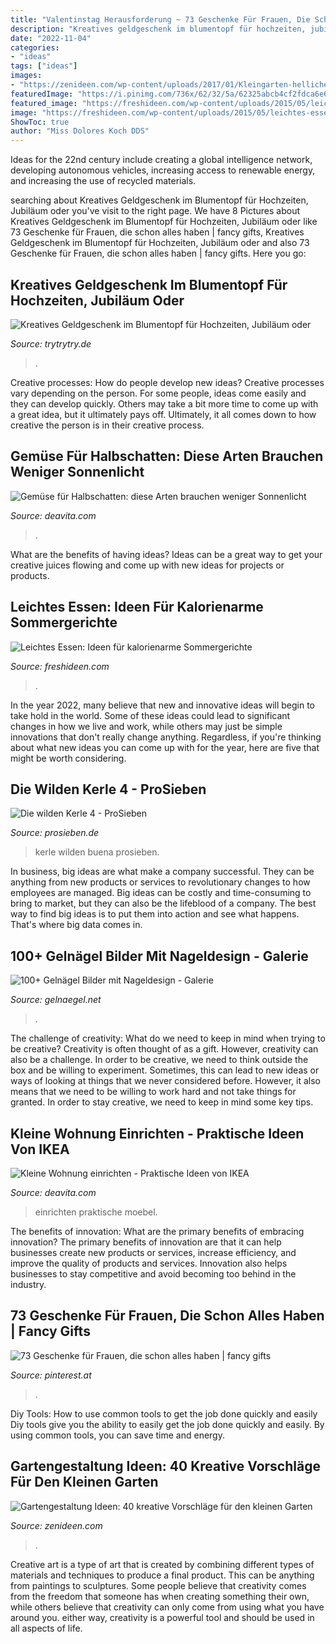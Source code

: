 ```yaml
---
title: "Valentinstag Herausforderung ~ 73 Geschenke Für Frauen, Die Schon Alles Haben"
description: "Kreatives geldgeschenk im blumentopf für hochzeiten, jubiläum oder"
date: "2022-11-04"
categories:
- "ideas"
tags: ["ideas"]
images:
- "https://zenideen.com/wp-content/uploads/2017/01/Kleingarten-helliche-Gestaltung-grüne-Oase-800x600.jpg"
featuredImage: "https://i.pinimg.com/736x/62/32/5a/62325abcb4cf2fdca6e62a92f5880ef4.jpg"
featured_image: "https://freshideen.com/wp-content/uploads/2015/05/leichtes-essen-im-sommer-saison-obst-wassermelone.jpg"
image: "https://freshideen.com/wp-content/uploads/2015/05/leichtes-essen-im-sommer-saison-obst-wassermelone.jpg"
ShowToc: true
author: "Miss Dolores Koch DDS"
---
```



Ideas for the 22nd century include creating a global intelligence network, developing autonomous vehicles, increasing access to renewable energy, and increasing the use of recycled materials.

	

		
searching about Kreatives Geldgeschenk im Blumentopf für Hochzeiten, Jubiläum oder you've visit to the right page. We have 8 Pictures about Kreatives Geldgeschenk im Blumentopf für Hochzeiten, Jubiläum oder like 73 Geschenke für Frauen, die schon alles haben | fancy gifts, Kreatives Geldgeschenk im Blumentopf für Hochzeiten, Jubiläum oder and also 73 Geschenke für Frauen, die schon alles haben | fancy gifts. Here you go:
		
    
## Kreatives Geldgeschenk Im Blumentopf Für Hochzeiten, Jubiläum Oder

<img loading=lazy src="https://trytrytry.de/wp-content/uploads/2019/04/Kreatives-Geldgeschenk-im-Blumentopf-für-Hochzeiten-Jubiläum-oder-Geburtstag-758x1024.jpg" onerror="this.onerror=null;this.src='https://tse4.mm.bing.net/th?id=OIP.2YnhHnBFg5DLaz8Ko44N-AHaKA&amp;pid=15.1';" alt="Kreatives Geldgeschenk im Blumentopf für Hochzeiten, Jubiläum oder">

_Source: trytrytry.de_

>. 

	

Creative processes: How do people develop new ideas?
Creative processes vary depending on the person. For some people, ideas come easily and they can develop quickly. Others may take a bit more time to come up with a great idea, but it ultimately pays off. Ultimately, it all comes down to how creative the person is in their creative process.

    
## Gemüse Für Halbschatten: Diese Arten Brauchen Weniger Sonnenlicht

<img loading=lazy src="https://deavita.com/wp-content/uploads/2018/07/gemuese-halbschatten-holz-hochbeet-anpflanzen.jpg" onerror="this.onerror=null;this.src='https://tse2.mm.bing.net/th?id=OIP.jF-RODhdYgi1CvRCksk_fwHaFK&amp;pid=15.1';" alt="Gemüse für Halbschatten: diese Arten brauchen weniger Sonnenlicht">

_Source: deavita.com_

>. 

	

What are the benefits of having ideas?
Ideas can be a great way to get your creative juices flowing and come up with new ideas for projects or products.

    
## Leichtes Essen: Ideen Für Kalorienarme Sommergerichte

<img loading=lazy src="https://freshideen.com/wp-content/uploads/2015/05/leichtes-essen-im-sommer-saison-obst-wassermelone.jpg" onerror="this.onerror=null;this.src='https://tse3.mm.bing.net/th?id=OIP.Xh4H6zoR0spFO2E3a62L-wHaLH&amp;pid=15.1';" alt="Leichtes Essen: Ideen für kalorienarme Sommergerichte">

_Source: freshideen.com_

>. 

	

In the year 2022, many believe that new and innovative ideas will begin to take hold in the world. Some of these ideas could lead to significant changes in how we live and work, while others may just be simple innovations that don't really change anything. Regardless, if you're thinking about what new ideas you can come up with for the year, here are five that might be worth considering.

    
## Die Wilden Kerle 4 - ProSieben

<img loading=lazy src="https://i3-img.prosieben.de/pis/ezone/3053qgELB38wdEB-ZftIYFPQSp-HxjRVj8ghGONpO6WKv8avpmFtm_Ze3MMTFszbYwbGa4RZiI0dC-a_HPtggZpRqiMA7MxsYKfwPDYJgQ/profile:mag-996x562" onerror="this.onerror=null;this.src='https://tse3.mm.bing.net/th?id=OIP.BA7Canr9hLHrk1EFdOIJFQHaEL&amp;pid=15.1';" alt="Die wilden Kerle 4 - ProSieben">

_Source: prosieben.de_

>kerle wilden buena prosieben. 

	

In business, big ideas are what make a company successful. They can be anything from new products or services to revolutionary changes to how employees are managed. Big ideas can be costly and time-consuming to bring to market, but they can also be the lifeblood of a company. The best way to find big ideas is to put them into action and see what happens. That's where big data comes in.

    
## 100+ Gelnägel Bilder Mit Nageldesign - Galerie

<img loading=lazy src="https://www.gelnaegel.net/nageldesign/bilder/galerie/natur-rosa-mit-sticker-i16266.jpg" onerror="this.onerror=null;this.src='https://tse4.mm.bing.net/th?id=OIP.-altys2kGzF0KY_WHJAc4QHaJ4&amp;pid=15.1';" alt="100+ Gelnägel Bilder mit Nageldesign - Galerie">

_Source: gelnaegel.net_

>. 

	

The challenge of creativity: What do we need to keep in mind when trying to be creative?
Creativity is often thought of as a gift. However, creativity can also be a challenge. In order to be creative, we need to think outside the box and be willing to experiment. Sometimes, this can lead to new ideas or ways of looking at things that we never considered before. However, it also means that we need to be willing to work hard and not take things for granted. In order to stay creative, we need to keep in mind some key tips.

    
## Kleine Wohnung Einrichten - Praktische Ideen Von IKEA

<img loading=lazy src="https://deavita.com/wp-content/uploads/2012/12/kleine-wohnung-gruen-wandfarbe-weiss-moebel-modern-esstisch-ikea-768x576.jpg" onerror="this.onerror=null;this.src='https://tse3.mm.bing.net/th?id=OIP.p0TEZAV1S8rHrzsnlzYswwHaFj&amp;pid=15.1';" alt="Kleine Wohnung einrichten - Praktische Ideen von IKEA">

_Source: deavita.com_

>einrichten praktische moebel. 

	

The benefits of innovation: What are the primary benefits of embracing innovation?
The primary benefits of innovation are that it can help businesses create new products or services, increase efficiency, and improve the quality of products and services. Innovation also helps businesses to stay competitive and avoid becoming too behind in the industry.

    
## 73 Geschenke Für Frauen, Die Schon Alles Haben | Fancy Gifts

<img loading=lazy src="https://i.pinimg.com/736x/62/32/5a/62325abcb4cf2fdca6e62a92f5880ef4.jpg" onerror="this.onerror=null;this.src='https://tse4.mm.bing.net/th?id=OIP.UfD3tIOVrAJqJZNkFjqjvQHaO0&amp;pid=15.1';" alt="73 Geschenke für Frauen, die schon alles haben | fancy gifts">

_Source: pinterest.at_

>. 

	

Diy Tools: How to use common tools to get the job done quickly and easily
Diy tools give you the ability to easily get the job done quickly and easily. By using common tools, you can save time and energy.

    
## Gartengestaltung Ideen: 40 Kreative Vorschläge Für Den Kleinen Garten

<img loading=lazy src="https://zenideen.com/wp-content/uploads/2017/01/Kleingarten-helliche-Gestaltung-grüne-Oase-800x600.jpg" onerror="this.onerror=null;this.src='https://tse1.mm.bing.net/th?id=OIP.1izFFL-iS0k8TDVFdhO2ggHaFj&amp;pid=15.1';" alt="Gartengestaltung Ideen: 40 kreative Vorschläge für den kleinen Garten">

_Source: zenideen.com_

>. 

	

Creative art is a type of art that is created by combining different types of materials and techniques to produce a final product. This can be anything from paintings to sculptures. Some people believe that creativity comes from the freedom that someone has when creating something their own, while others believe that creativity can only come from using what you have around you. either way, creativity is a powerful tool and should be used in all aspects of life.

